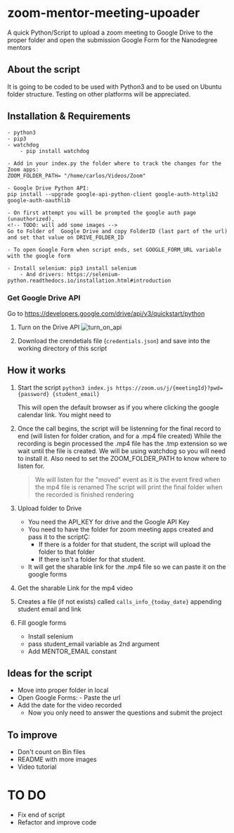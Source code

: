 # zoom-mentor-meeting-upoader

A quick Python/Script to upload a zoom meeting to Google Drive to the proper folder and open the submission Google Form for the Nanodegree mentors

## About the script

It is going to be coded to be used with Python3 and to be used on Ubuntu folder structure.
Testing on other platforms will be appreciated.

## Installation & Requirements

    - python3
    - pip3
    - watchdog
        - pip install watchdog

    - Add in your index.py the folder where to track the changes for the Zoom apps:
    ZOOM_FOLDER_PATH= "/home/carlos/Videos/Zoom"

    - Google Drive Python API:
    pip install --upgrade google-api-python-client google-auth-httplib2 google-auth-oauthlib

    - On first attempt you will be prompted the google auth page (unauthorized),
    <!-- TODO: will add some images -->
    Go to Folder of  Google Drive and copy FolderID (last part of the url) and set that value on DRIVE_FOLDER_ID

    - To open Google Form when script ends, set GOOGLE_FORM_URL variable with the google form

    - Install selenium: pip3 install selenium
        - And drivers: https://selenium-python.readthedocs.io/installation.html#introduction

### Get Google Drive API

Go to https://developers.google.com/drive/api/v3/quickstart/python

1. Turn on the Drive API
   ![turn_on_api]("./img/1_google_drive.png")

2. Download the crendetials file (`credentials.json`) and save into the working directory of this script

## How it works

1. Start the script
   `python3 index.js https://zoom.us/j/{meetingId}?pwd={password} {student_email}`

   This will open the default browser as if you where clicking the google calendar link.
   You might need to

2. Once the call begins, the script will be listenning for the final record to end (will listen for folder cration, and for a .mp4 file created)
   While the recording is begin processed the .mp4 file has the .tmp extension so we wait until the file is created.
   We will be using watchdog so you will need to install it.
   Also need to set the ZOOM_FOLDER_PATH to know where to listen for.

   > We will listen for the "moved" event as it is the event fired when the mp4 file is renamed
   > The script will print the final folder when the recorded is finished rendering

3. Upload folder to Drive

   - You need the API_KEY for drive and the Google API Key
   - You need to have the folder for zoom meeting apps created and pass it to the scriptÇ:
     - If there is a folder for that student, the script will upload the folder to that folder
     - If there isn't a folder for that student.
   - It will get the sharable link for the .mp4 file so we can paste it on the google forms

4. Get the sharable Link for the mp4 video

5. Creates a file (if not exists) called `calls_info_{today_date}` appending student email and link

6. Fill google forms
   - Install selenium
   - pass student_email variable as 2nd argument
   - Add MENTOR_EMAIL constant

## Ideas for the script

- Move into proper folder in local
- Open Google Forms: - Paste the url
- Add the date for the video recorded
  - Now you only need to answer the questions and submit the project

## To improve

- Don't count on Bin files
- README with more images
- Video tutorial

# TO DO

- Fix end of script
- Refactor and improve code
